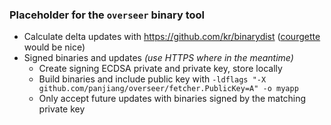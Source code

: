 ### Placeholder for the `overseer` binary tool

* Calculate delta updates with https://github.com/kr/binarydist ([courgette](http://dev.chromium.org/developers/design-documents/software-updates-courgette) would be nice)
* Signed binaries and updates *(use HTTPS where in the meantime)*
    * Create signing ECDSA private and private key, store locally
    * Build binaries and include public key with `-ldflags "-X github.com/panjiang/overseer/fetcher.PublicKey=A" -o myapp`
    * Only accept future updates with binaries signed by the matching private key
